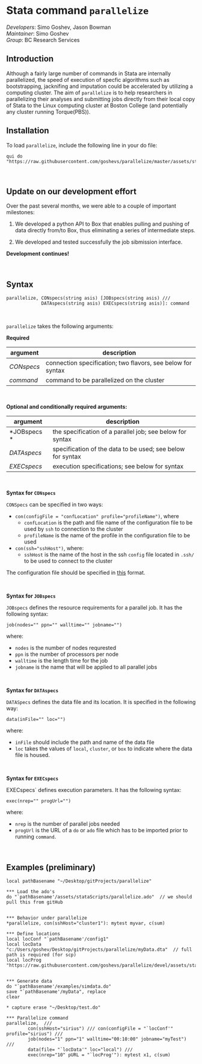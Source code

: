 # Stata command `parallelize`


*Developers*: Simo Goshev, Jason Bowman   
*Maintainer*: Simo Goshev  
*Group*: BC Research Services


## Introduction

Although a fairly large number of commands in Stata are internally parallelized,
the speed of execution of specfic algorithms such as bootstrapping, jacknifing and imputation 
could be accelerated by utilizing a computing cluster. The aim of `parallelize` is to help researchers 
in parallelizing their analyses and submitting jobs directly from their local 
copy of Stata to the Linux computing cluster at Boston College (and potentially any
cluster running Torque(PBS)).



Installation
---

To load `parallelize`, include the following line in your do file:

```
qui do "https://raw.githubusercontent.com/goshevs/parallelize/master/assets/stataScripts/parallelize.ado"
```

<br>

Update on our development effort
---

Over the past several months, we were able to a couple of important milestones:

1. We developed a python API to Box that enables pulling and pushing of
data directly from/to Box, thus eliminating a series of intermediate steps.

2. We developed and tested successfully the job sibmission interface.

**Development continues!**

<br>

Syntax
---

```
parallelize, CONspecs(string asis) [JOBspecs(string asis) ///
             DATAspecs(string asis) EXECspecs(string asis)]: command

```
<br>

`parallelize` takes the following arguments:

**Required**

| argument    | description            |
|-------------|------------------------|
| *CONspecs*  | connection specification; two flavors, see below for syntax |
| *command*   | command to be parallelized on the cluster |


<br>

**Optional and conditionally required arguments:**

| argument       | description            |
|----------------|------------------------|
| *JOBspecs *    | the specification of a parallel job; see below for syntax |
| *DATAspecs*    | specification of the data to be used; see below for syntax |
| *EXECspecs*    | execution specifications; see below for syntax |


<br>

**Syntax for `CONspecs`**

`CONSpecs` can be specified in two ways:

- `con(configFile = "confLocation" profile="profileName")`, where
	- `confLocation` is the path and file name of the configuration file to be used by 
	`ssh` to connection to the cluster
	- `profileName` is the name of the profile in the configuration file to be used
- `con(ssh="sshHost")`, where:
	- `sshHost` is the name of the host in the ssh `config` file located in `.ssh/` to be 
	used to connect to the cluster

The configuration file should be specified in 
[this](https://github.com/goshevs/parallelize/blob/devel/config) format.
 
<br>

**Syntax for `JOBspecs`**

`JOBspecs` defines the resource requirements for a parallel job. It has the following syntax:

`job(nodes="" ppn="" walltime="" jobname="")`

where:

- `nodes` is the number of nodes requrested
- `ppn` is the number of processors per node 
- `walltime` is the length time for the job
- `jobname` is the name that will be applied to all parallel jobs

<br>

**Syntax for `DATAspecs`**

`DATASpecs` defines the data file and its location. It is specified in the following way:
 
`data(inFile="" loc="")`

where:

- `inFile` should include the path and name of the data file
- `loc` takes the values of `local`, `cluster`, or `box` to indicate where the
data file is housed.

<br>

**Syntax for `EXECspecs`**

EXECspecs` defines execution parameters. It has the following syntax:

`exec(nrep="" progUrl="")`

where: 

- `nrep` is the number of parallel jobs needed
- `progUrl` is the URL of a `do` or `ado` file which has to be imported prior to running `command`.

<br>

Examples (preliminary)
---

```
local pathBasename "~/Desktop/gitProjects/parallelize"

*** Load the ado's
do "`pathBasename'/assets/stataScripts/parallelize.ado"  // we should pull this from gitHub


*** Behavior under parallelize
*parallelize, con(sshHost="cluster1"): mytest myvar, c(sum)

*** Define locations
local locConf "`pathBasename'/config1"
local locData "c:/Users/goshev/Desktop/gitProjects/parallelize/myData.dta"  // full path is required (for scp)
local locProg "https://raw.githubusercontent.com/goshevs/parallelize/devel/assets/stataScripts/mytest.ado"


*** Generate data
do "`pathBasename'/examples/simdata.do"
save "`pathBasename'/myData", replace
clear

* capture erase "~/Desktop/test.do"

*** Parallelize command
parallelize,  /// 
        con(sshHost="sirius") /// con(configFile = "`locConf'"  profile="sirius") ///  
        job(nodes="1" ppn="1" walltime="00:10:00" jobname="myTest")  ///
        data(file= "`locData'" loc="local") ///
        exec(nrep="10" pURL = "`locProg'"): mytest x1, c(sum)
```
